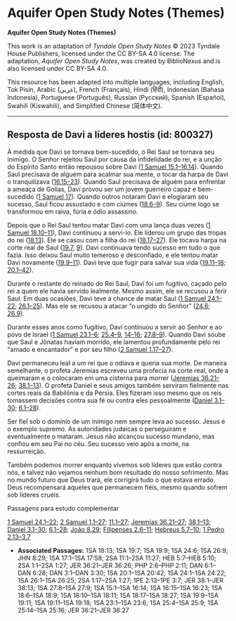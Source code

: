# Aquifer Open Study Notes (Themes)

**Aquifer Open Study Notes (Themes)**

This work is an adaptation of *Tyndale Open Study Notes* © 2023 Tyndale House Publishers, licensed under the CC BY\-SA 4\.0 license. The adaptation, *Aquifer Open Study Notes*, was created by BiblioNexus and is also licensed under CC BY\-SA 4\.0\.

This resource has been adapted into multiple languages, including English, Tok Pisin, Arabic (عربي), French (Français), Hindi (हिंदी), Indonesian (Bahasa Indonesia), Portuguese (Português), Russian (Русский), Spanish (Español), Swahili (Kiswahili), and Simplified Chinese (简体中文).



--------------------------------

## Resposta de Davi a líderes hostis (id: 800327)

À medida que Davi se tornava bem\-sucedido, o Rei Saul se tornava seu inimigo. O Senhor rejeitou Saul por causa da infidelidade do rei, e a unção do Espírito Santo então repousou sobre Davi ([1 Samuel 15\.1–16\.14](https://ref.ly/1Sam15:1-1Sam16:14)). Quando Saul precisava de alguém para acalmar sua mente, o tocar da harpa de Davi o tranquilizava ([16\.15–23](https://ref.ly/1Sam16:15-1Sam16:23)). Quando Saul precisava de alguém para enfrentar a ameaça de Golias, Davi provou ser um jovem guerreiro capaz e bem\-sucedido ([1 Samuel 17](https://ref.ly/1Sam17:1-1Sam17:58)). Quando outros notaram Davi e elogiaram seu sucesso, Saul ficou assustado e com ciúmes ([18\.6–9](https://ref.ly/1Sam18:6-1Sam18:9)). Seu ciúme logo se transformou em raiva, fúria e ódio assassino.

Depois que o Rei Saul tentou matar Davi com uma lança duas vezes ([1 Samuel 18\.10–11](https://ref.ly/1Sam18:10-1Sam18:11)), Davi continuou a servi\-lo. Ele liderou um grupo das tropas do rei ([18\.13](https://ref.ly/1Sam18:13)). Ele se casou com a filha do rei ([18\.17–27](https://ref.ly/1Sam18:17-1Sam18:27)). Ele tocava harpa na corte real de Saul ([19\.7](https://ref.ly/1Sam19:7), [9](https://ref.ly/1Sam19:9)). Davi continuava tendo sucesso em tudo o que fazia. Isso deixou Saul muito temeroso e desconfiado, e ele tentou matar Davi novamente ([19\.9–11](https://ref.ly/1Sam19:9-1Sam19:11)). Davi teve que fugir para salvar sua vida ([19\.11–18](https://ref.ly/1Sam19:11-1Sam19:18); [20\.1–42](https://ref.ly/1Sam20:1-1Sam20:42)).

Durante o restante do reinado do Rei Saul, Davi foi um fugitivo, caçado pelo rei a quem ele havia servido lealmente. Mesmo assim, ele se recusou a ferir Saul. Em duas ocasiões, Davi teve a chance de matar Saul ([1 Samuel 24\.1–22](https://ref.ly/1Sam24:1-1Sam24:22); [26\.1–25](https://ref.ly/1Sam26:1-1Sam26:25)). Mas ele se recusou a atacar “o ungido do Senhor” ([24\.6](https://ref.ly/1Sam24:6); [26\.9](https://ref.ly/1Sam26:9)).

Durante esses anos como fugitivo, Davi continuou a servir ao Senhor e ao povo de Israel ([1 Samuel 23\.1–6](https://ref.ly/1Sam23:1-1Sam23:6); [25\.4–9](https://ref.ly/1Sam25:4-1Sam25:9), [14–16](https://ref.ly/1Sam25:14-1Sam25:16); [27\.8–9](https://ref.ly/1Sam27:8-1Sam27:9)). Quando Davi soube que Saul e Jônatas haviam morrido, ele lamentou profundamente pelo rei "amado e encantador" e por seu filho ([2 Samuel 1\.17–27](https://ref.ly/2Sam1:17-2Sam1:27)).

Davi permaneceu leal a um rei que o odiava e queria sua morte. De maneira semelhante, o profeta Jeremias escreveu uma profecia na corte real, onde a queimaram e o colocaram em uma cisterna para morrer ([Jeremias 36\.21–26](https://ref.ly/Jer36:21-Jer36:26); [38\.1–13](https://ref.ly/Jer38:1-Jer38:13)). O profeta Daniel e seus amigos também serviram fielmente nas cortes reais da Babilônia e da Pérsia. Eles fizeram isso mesmo que os reis tomassem decisões contra sua fé ou contra eles pessoalmente ([Daniel 3\.1–30](https://ref.ly/Dan3:1-Dan3:30); [6\.1–28](https://ref.ly/Dan6:1-Dan6:28)).

Ser fiel sob o domínio de um inimigo nem sempre leva ao sucesso. Jesus é o exemplo supremo. As autoridades judaicas o perseguiram e eventualmente o mataram. Jesus não alcançou sucesso mundano, mas confiou em seu Pai no céu. Seu sucesso veio após a morte, na ressurreição.

Também podemos morrer enquanto vivemos sob líderes que estão contra nós, e talvez não vejamos nenhum bom resultado do nosso sofrimento. Mas no mundo futuro que Deus trará, ele corrigirá tudo o que estava errado. Deus recompensará aqueles que permanecem fiéis, mesmo quando sofrem sob líderes cruéis.

Passagens para estudo complementar

[1 Samuel 24\.1–22](https://ref.ly/1Sam24:1-1Sam24:22); [2 Samuel 1\.1–27](https://ref.ly/2Sam1:1-2Sam1:27); [11\.1–27](https://ref.ly/2Sam11:1-2Sam11:27); [Jeremias 36\.21–27](https://ref.ly/Jer36:21-Jer36:27); [38\.1–13](https://ref.ly/Jer38:1-Jer38:13); [Daniel 3\.1–30](https://ref.ly/Dan3:1-Dan3:30); [6\.1–28](https://ref.ly/Dan6:1-Dan6:28); [João 8\.29](https://ref.ly/John8:29); [Filipenses 2\.6–11](https://ref.ly/Phil2:6-Phil2:11); [Hebreus 5\.7–10](https://ref.ly/Heb5:7-Heb5:10); [1 Pedro 2\.13–3\.7](https://ref.ly/1Pet2:13-1Pet3:7)

* **Associated Passages:** 1SA 18:13; 1SA 19:7; 1SA 19:9; 1SA 24:6; 1SA 26:9; JHN 8:29; 1SA 17:1–1SA 17:58; 2SA 11:1–2SA 11:27; HEB 5:7–HEB 5:10; 2SA 1:1–2SA 1:27; JER 36:21–JER 36:26; PHP 2:6–PHP 2:11; DAN 6:1–DAN 6:28; DAN 3:1–DAN 3:30; 1SA 20:1–1SA 20:42; 1SA 24:1–1SA 24:22; 1SA 26:1–1SA 26:25; 2SA 1:17–2SA 1:27; 1PE 2:13–1PE 3:7; JER 38:1–JER 38:13; 1SA 27:8–1SA 27:9; 1SA 15:1–1SA 16:14; 1SA 16:15–1SA 16:23; 1SA 18:6–1SA 18:9; 1SA 18:10–1SA 18:11; 1SA 18:17–1SA 18:27; 1SA 19:9–1SA 19:11; 1SA 19:11–1SA 19:18; 1SA 23:1–1SA 23:6; 1SA 25:4–1SA 25:9; 1SA 25:14–1SA 25:16; JER 36:21–JER 36:27

